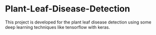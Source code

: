 # Plant-Leaf-Disease-Detection
This project is developed for the plant leaf disease detection using some deep learning techniques like tensorflow with keras. 
